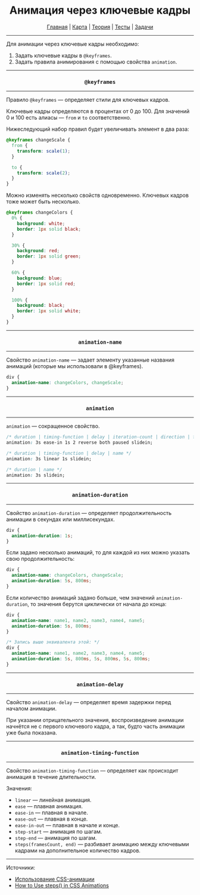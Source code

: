 <div align="center">

# Анимация через ключевые кадры

[Главная](https://github.com/dollaween/junior-roadmap/)
|
[Карта](/roadmap/README.md)
|
[Теория](/theory/README.md)
|
[Тесты](/tests/README.md)
|
[Задачи](/tasks/README.md)

</div>

---

Для анимации через ключевые кадры необходимо:
1. Задать ключевые кадры в `@keyframes`.
2. Задать правила анимирования с помощью свойства `animation`.

---

<div align="center">

### `@keyframes`

</div>

---

Правило `@keyframes` — определяет стили для ключевых кадров.

Ключевые кадры определяются в процентах от 0 до 100. Для значений 0 и 100 есть алиасы — `from` и `to` соответственно.

Нижеследующий набор правил будет увеличивать элемент в два раза:

```css
@keyframes changeScale {
  from {
    transform: scale(1);
  }

  to {
    transform: scale(2);
  }
}
```

Можно изменять несколько свойств одновременно. Ключевых кадров тоже может быть несколько.

```css
@keyframes changeColors {
  0% {
    background: white;
    border: 1px solid black;
  }

  30% {
    background: red;
    border: 1px solid green;
  }

  60% {
    background: blue;
    border: 1px solid red;
  }

  100% {
    background: black;
    border: 1px solid white;
  }
}
```

---

<div align="center">

### `animation-name`

</div>

---

Свойство `animation-name` — задает элементу указанные названия анимаций (которые мы использовали в @keyframes).

```css
div {
  animation-name: changeColors, changeScale;
}
```

---

<div align="center">

### `animation`

</div>

---

`animation` — сокращенное свойство.

```css
/* duration | timing-function | delay | iteration-count | direction | fill-mode | play-state | name */
animation: 3s ease-in 1s 2 reverse both paused slidein;

/* duration | timing-function | delay | name */
animation: 3s linear 1s slidein;

/* duration | name */
animation: 3s slidein;
```

---

<div align="center">

### `animation-duration`

</div>

---

Свойство `animation-duration` — определяет продолжительность анимации в секундах или миллисекундах.

```css
div {
  animation-duration: 1s;
}
```

Если задано несколько анимаций, то для каждой из них можно указать свою продолжительность:

```css
div {
  animation-name: changeColors, changeScale;
  animation-duration: 5s, 800ms;
}
```

Если количество анимаций задано больше, чем значений `animation-duration`, то значения берутся циклически от начала до конца:

```css
div {
  animation-name: name1, name2, name3, name4, name5;
  animation-duration: 5s, 800ms;
}

/* Запись выше эквивалента этой: */
div {
  animation-name: name1, name2, name3, name4, name5;
  animation-duration: 5s, 800ms, 5s, 800ms, 5s, 800ms;
}
```

---

<div align="center">

### `animation-delay`

</div>

---

Свойство `animation-delay` — определяет время задержки перед началом анимации.

При указании отрицательного значения, воспроизведение анимации начнётся не с первого ключевого кадра, а так, будто часть анимации уже была показана.

---

<div align="center">

### `animation-timing-function`

</div>

---

Свойство `animation-timing-function` — определяет как происходит анимация в течение длительности.

Значения:
* `linear` — линейная анимация.
* `ease` — плавная анимация.
* `ease-in` — плавная в начале.
* `ease-out` — плавная в конце.
* `ease-in-out` — плавная в начале и конце.
* `step-start` — анимация по шагам.
* `step-end` — анимация по шагам.
* `steps(framesCount, end)` — разбивает анимацию между ключевыми кадрами на дополнительное количество кадров.

---

Источники:
* [Использование CSS-анимации](https://developer.mozilla.org/ru/docs/Web/CSS/CSS_Animations/Using_CSS_animations)
* [How to Use steps() in CSS Animations](https://designmodo.com/steps-css-animations/)
